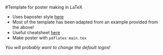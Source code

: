 #Template for poster making in LaTeX

- Uses baposter style [here](https://github.com/mloesch/baposter/blob/master/baposter.cls)
- Most of the template has been adapted from an example provided from the above!
- Useful cheatsheet [here](http://www.brian-amberg.de/uni/poster/baposter/baposter_guide.pdf)
- Make poster with
```pdflatex main.tex```

*You will probably want to change the default logos!*
